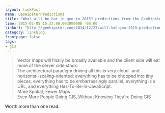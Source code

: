 ```yaml
---
layout: linkPost
name: GeoHipsterPredictions
title: "What will be hot in geo in 2015? predictions from the GeoHipster crowd"
time: 2015-02-05 15:32:00.003000000 -08:00
linkurl: "http://geohipster.com/2014/12/27/will-hot-geo-2015-predictions-geohipster-crowd/"
category: linkblog
frontpage: false
tags:
- gis
---
```


<blockquote>
    Vector maps will finally be broadly available and the client side will eat more of the server side stack.<br />
    The architectural paradigm driving all this is very cloud- and horizontal-scaling-oriented: everything has to be chopped into tiny pieces, everything has to be embarrassingly parallel, everything is a URL, and everything Has-To-Be-In-JavaScript.<br />
    More Spatial, Fewer Maps<br />
    Even More People Doing GIS, Without Knowing They're Doing GIS
</blockquote>

<p>Worth more than one read.</p>
